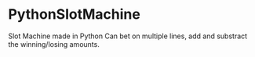 # PythonSlotMachine
Slot Machine made in Python
Can bet on multiple lines, add and substract the winning/losing amounts.

